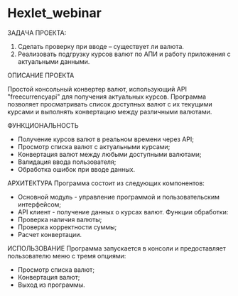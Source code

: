 # Hexlet_webinar

ЗАДАЧА ПРОЕКТА:
1) Сделать проверку при вводе – существует ли валюта.
2) Реализовать подгрузку курсов валют по АПИ и работу приложения с актуальными данными.

ОПИСАНИЕ ПРОЕКТА

Простой консольный конвертер валют, использующий API "freecurrencyapi" для получения актуальных курсов. Программа позволяет просматривать список доступных валют с их текущими курсами и выполнять конвертацию между различными валютами.

ФУНКЦИОНАЛЬНОСТЬ
- Получение курсов валют в реальном времени через API;
- Просмотр списка валют с актуальными курсами;
- Конвертация валют между любыми доступными валютами;
- Валидация ввода пользователя;
- Обработка ошибок при вводе данных.

АРХИТЕКТУРА
Программа состоит из следующих компонентов:
- Основной модуль - управление программой и пользовательским интерфейсом;
- API клиент - получение данных о курсах валют.
Функции обработки:
- Проверка наличия валюты;
- Проверка корректности суммы;
- Расчет конвертации.

ИСПОЛЬЗОВАНИЕ
Программа запускается в консоли и предоставляет пользователю меню с тремя опциями:
- Просмотр списка валют;
- Конвертация валют;
- Выход из программы.